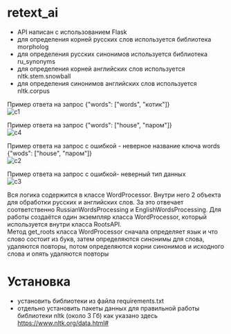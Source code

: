# retext_ai
- API написан с использованием Flask  
- для определения корней русских слов используется библиотека morpholog  
- для определения русских синонимов используется библиотека ru_synonyms  
- для определения корней английских слов используется nltk.stem.snowball  
- для определения синонимов английских слов используется nltk.corpus  

Пример ответа на запрос  {"words": ["words", "котик"]}  
![с1](https://user-images.githubusercontent.com/49985639/228961223-6d9af824-7d67-4ff5-b7a4-7abe562b8b3d.PNG)  

Пример ответа на запрос {"words": ["house", "паром"]}  
![c4](https://user-images.githubusercontent.com/49985639/228961117-9fb3f781-c068-4eb3-9a80-ff5396d8cee9.PNG)  

Пример ответа на запрос с ошибкой - неверное название ключа words {"wods": ["house", "паром"]}  
![с2](https://user-images.githubusercontent.com/49985639/228961597-efabe242-0020-4829-b75e-3f342b6b5f2c.PNG)  

Пример ответа на запрос с ошибкой- неверный тип данных  
![c3](https://user-images.githubusercontent.com/49985639/228961791-a591de2c-f2a5-44cd-9096-d2cb6afa7dba.PNG)  

Вся логика содержится в классе WordProcessor. Внутри него 2 объекта для обработки русских и английских слов. За это отвечает соответственно RussianWordsProcessing и EnglishWordsProcessing. Для работы создаётся один экземпляр класса WordProcessor, который используется внутри класса RootsAPI.  
Метод get_roots класса WordProcessor сначала определяет язык и что слово состоит из букв, затем определяются синонимы для слова, удаляются повторы, потом определяются корни синонимов и исходного слова и опять удаляются повторы  

# Установка  
- установить библиотеки из файла requirements.txt
- отдельно установить пакеты данных для правильной работы библиотеки nltk (около 3 Гб) как указано здесь https://www.nltk.org/data.html#




